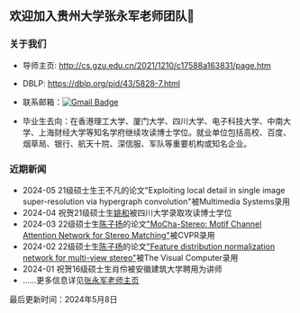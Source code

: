 ## 欢迎加入贵州大学张永军老师团队👋

### 关于我们

- 导师主页: http://cs.gzu.edu.cn/2021/1210/c17588a163831/page.htm

- DBLP: https://dblp.org/pid/43/5828-7.html

- 联系邮箱：[![Gmail Badge](https://img.shields.io/badge/-zyj6667@126.com-c14438?style=flat-square&logo=Gmail&logoColor=white&link=mailto:zyj6667@126.com)](mailto:zyj6667@126.com)

- 毕业生去向：在香港理工大学、厦门大学、四川大学、电子科技大学、中南大学、上海财经大学等知名学府继续攻读博士学位。就业单位包括高校、百度、烟草局、银行、航天十院、深信服、军队等重要机构或知名企业。

### 近期新闻

- 2024-05 21级硕士生王不凡的论文"Exploiting local detail in single image super-resolution via hypergraph convolution"被Multimedia Systems录用
- 2024-04 祝贺21级硕士生[姚和](https://scholar.google.com/citations?user=c0qjMAMAAAAJ&hl=en)被四川大学录取攻读博士学位
- 2024-03 22级硕士生[陈子扬](https://scholar.google.com/citations?user=t64KgqAAAAAJ&hl=en&oi=sra)的论文["MoCha-Stereo: Motif Channel Attention Network for Stereo Matching"](http://gs.gzu.edu.cn/2024/0315/c13269a213613/page.htm)被CVPR录用
- 2024-02 22级硕士生[陈子扬](https://scholar.google.com/citations?user=t64KgqAAAAAJ&hl=en&oi=sra)的论文["Feature distribution normalization network for multi-view stereo"](https://link.springer.com/article/10.1007/s00371-024-03334-1)被The Visual Computer录用
- 2024-01 祝贺16级硕士生肖伶被安徽建筑大学聘用为讲师
- ......更多信息详见[张永军老师主页](http://cs.gzu.edu.cn/2021/1210/c17588a163831/page.htm)


最后更新时间：2024年5月8日

<!--

**Here are some ideas to get you started:**

🙋‍♀️ A short introduction - what is your organization all about?
🌈 Contribution guidelines - how can the community get involved?
👩‍💻 Useful resources - where can the community find your docs? Is there anything else the community should know?
🍿 Fun facts - what does your team eat for breakfast?
🧙 Remember, you can do mighty things with the power of [Markdown](https://docs.github.com/github/writing-on-github/getting-started-with-writing-and-formatting-on-github/basic-writing-and-formatting-syntax)
-->
